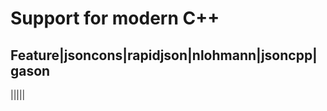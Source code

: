 # Support for modern C++

Feature|jsoncons|rapidjson|nlohmann|jsoncpp|gason
-------------------------------------------------
|||||
